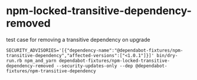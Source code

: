 # npm-locked-transitive-dependency-removed
test case for removing a transitive dependency on upgrade

```
SECURITY_ADVISORIES='[{"dependency-name":"@dependabot-fixtures/npm-transitive-dependency","affected-versions":["<1.0.1"]}]' bin/dry-run.rb npm_and_yarn dependabot-fixtures/npm-locked-transitive-dependency-removed --security-updates-only --dep @dependabot-fixtures/npm-transitive-dependency
```
